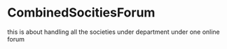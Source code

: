 # CombinedSocitiesForum
this is about handling all the societies under department under one online forum 
